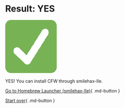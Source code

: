 # Result: YES

![Image](/images/seventeen/success.png)

YES! You can install CFW through smilehax-IIe.

[Go to Homebrew Launcher (smilehax-IIe)](https://3ds.hacks.guide/homebrew-launcher-(smilehax-iie)){ .md-button } 

[Start over](/seventeen){ .md-button }